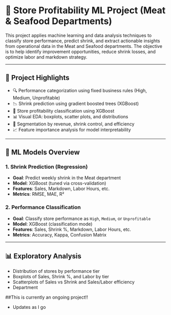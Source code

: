 # 🧠 Store Profitability ML Project (Meat & Seafood Departments)

This project applies machine learning and data analysis techniques to classify store performance, predict shrink, and extract actionable insights from operational data in the Meat and Seafood departments. The objective is to help identify improvement opportunities, reduce shrink losses, and optimize labor and markdown strategy.

---

## 📌 Project Highlights

- 🔍 Performance categorization using fixed business rules (High, Medium, Unprofitable)
- 📉 Shrink prediction using gradient boosted trees (XGBoost)
- 🧠 Store profitability classification using XGBoost
- 📊 Visual EDA: boxplots, scatter plots, and distributions
- 🧩 Segmentation by revenue, shrink control, and efficiency
- 📈 Feature importance analysis for model interpretability

---

## 🧠 ML Models Overview

### 1. **Shrink Prediction (Regression)**
- **Goal**: Predict weekly shrink in the Meat department
- **Model**: XGBoost (tuned via cross-validation)
- **Features**: Sales, Markdown, Labor Hours, etc.
- **Metrics**: RMSE, MAE, R²

### 2. **Performance Classification**
- **Goal**: Classify store performance as `High`, `Medium`, or `Unprofitable`
- **Model**: XGBoost (classification mode)
- **Features**: Sales, Shrink %, Markdown, Labor Hours, etc.
- **Metrics**: Accuracy, Kappa, Confusion Matrix

---

## 📊 Exploratory Analysis

- Distribution of stores by performance tier
- Boxplots of Sales, Shrink %, and Labor by tier
- Scatterplots of Sales vs Shrink and Sales/Labor efficiency
- Department


##This is currently an ongoing project!!
- Updates as I go
